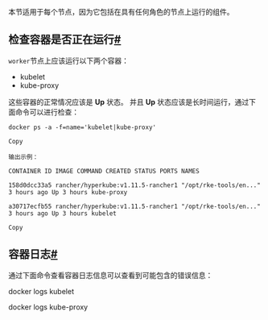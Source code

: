 本节适用于每个节点，因为它包括在具有任何角色的节点上运行的组件。

## 检查容器是否正在运行[#](https://docs.rancher.cn/docs/rancher2.5/troubleshooting/kubernetes-components/worker-and-generic/_index#%E6%A3%80%E6%9F%A5%E5%AE%B9%E5%99%A8%E6%98%AF%E5%90%A6%E6%AD%A3%E5%9C%A8%E8%BF%90%E8%A1%8C "Direct link to heading")

`worker`节点上应该运行以下两个容器：

- kubelet
- kube-proxy

这些容器的正常情况应该是 **Up** 状态。 并且 **Up** 状态应该是长时间运行，通过下面命令可以进行检查：

```
docker ps -a -f=name='kubelet|kube-proxy'

Copy

输出示例：

CONTAINER ID IMAGE COMMAND CREATED STATUS PORTS NAMES

158d0dcc33a5 rancher/hyperkube:v1.11.5-rancher1 "/opt/rke-tools/en..." 3 hours ago Up 3 hours kube-proxy

a30717ecfb55 rancher/hyperkube:v1.11.5-rancher1 "/opt/rke-tools/en..." 3 hours ago Up 3 hours kubelet

Copy
```

## 容器日志[#](https://docs.rancher.cn/docs/rancher2.5/troubleshooting/kubernetes-components/worker-and-generic/_index#%E5%AE%B9%E5%99%A8%E6%97%A5%E5%BF%97 "Direct link to heading")

通过下面命令查看容器日志信息可以查看到可能包含的错误信息：

docker logs kubelet

docker logs kube-proxy

